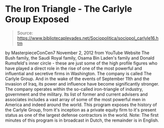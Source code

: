 # The Iron Triangle - The Carlyle Group Exposed

> Source: https://www.bibliotecapleyades.net/Sociopolitica/sociopol_carlyle16.htm

by
MasterpieceConCen7
November 2, 2012
from
YouTube Website
The
Bush family, the Saudi Royal family, Osama Bin Laden's family and
Donald Rumsfeld's inner circle - these are just some of the high profile figures
who have played a direct role in the rise of one of the most powerful and
influential and secretive firms in Washington.
The company is called The
Carlyle Group.
And in the wake of
the events of September 11th and the
invasion of Iraq, its power and influence have become significantly
stronger. The company operates within the so-called iron-triangle of
industry, government and the military. Its list of former and current
advisers and associates includes a vast array of some of the most powerful
men in America and indeed around the world.
This program exposes the history
of the Carlyle Group, from it's inception as a private equity firm to it's
present status as one of the largest defense contractors in the world.
Note: The first minutes of this program is in
broadcast in Dutch, the
remainder is in English.
